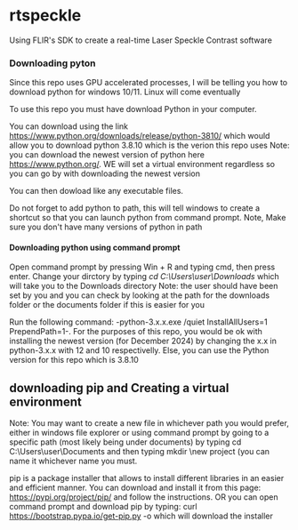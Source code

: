 # rtspeckle
Using FLIR's SDK to create a real-time Laser Speckle Contrast software 

### Downloading pyton 
Since this repo uses GPU accelerated processes, I will be telling you how to download python for windows 10/11. Linux will come eventually 

To use this repo you must have download Python in your computer. 

You can download using the link https://www.python.org/downloads/release/python-3810/ which would allow you to download python 3.8.10 which is the verion this repo uses 
Note: you can download the newest version of python here https://www.python.org/. WE will set a virtual environment regardless so you can go by with downloading the newest version 

You can then dowload like any executable files. 

Do not forget to add python to path, this will tell windows to create a shortcut so that you can launch python from command prompt.
Note, Make sure you don't have many versions of python in path

#### Downloading python using command prompt 

Open command prompt by pressing Win + R and typing cmd, then press enter. 
Change your dirctory by typing _cd C:\Users\user\Downloads_ which will take you to the Downloads directory 
Note: the user should have been set by you and you can check by looking at the path for the downloads folder or the documents folder if this is easier for you 

Run the following command: -python-3.x.x.exe /quiet InstallAllUsers=1 PrependPath=1-.
For the purposes of this repo, you would be ok with installing the newest version (for December 2024) by changing the x.x in python-3.x.x with 12 and 10 respectivelly. Else, you can use the Python version for this repo which is 3.8.10 

## downloading pip and Creating a virtual environment 
Note: You may want to create a new file in whichever path you would prefer, either in windows file explorer or using command prompt by going to a specific path (most likely being under documents) by typing cd C:\Users\user\Documents and then typing mkdir \new project (you can name it whichever name you must.

pip is a package installer that allows to install different libraries in an easier and efficient manner. You can download and install it from this page: https://pypi.org/project/pip/ and follow the instructions. 
OR you can open command prompt and download pip by typing: curl https://bootstrap.pypa.io/get-pip.py -o which will download the installer 
